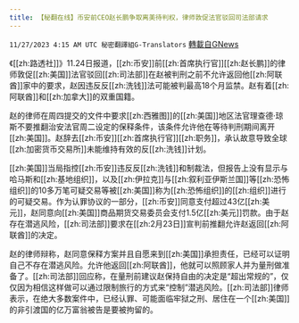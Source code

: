 ```yaml
---
title: 【秘翻在线】币安前CEO赵长鹏争取离美待判权，律师敦促法官驳回司法部请求
---
```

`11/27/2023 4:15 AM UTC 秘密翻譯組G-Translators` [轉載自GNews](https://gnews.org/articles/2040891)

         

《[[zh:路透社]]》11.24日报道，[[zh:币安]]前[[zh:首席执行官]][[zh:赵长鹏]]的律师敦促[[zh:美国]]法官驳回[[zh:司法部]]在赵被判刑之前不允许返回他[[zh:阿联酋]]家中的要求，赵因违反反[[zh:洗钱]]法可能被判最高18个月监禁。赵有着[[zh:阿联酋]]和[[zh:加拿大]]的双重国籍。

赵的律师在周四提交的文件中要求[[zh:西雅图]]的[[zh:美国]]地区法官理查德·琼斯不要推翻治安法官周二设定的保释条件，该条件允许他在等待判刑期间离开[[zh:美国]]。赵辞去[[zh:币安]][[zh:首席执行官]][[zh:职务]]，承认故意导致全球[[zh:加密货币交易所]]未能维持有效的反[[zh:洗钱]]计划。

[[zh:美国]]当局指控[[zh:币安]]违反反[[zh:洗钱]]和制裁法，但报告上没有显示与哈马斯和[[zh:基地组织]]，以及[[zh:伊拉克]]与[[zh:叙利亚伊斯兰国]]等[[zh:恐怖组织]]的10多万笔可疑交易等被[[zh:美国]]称为[[zh:恐怖组织]]的[[zh:组织]]进行的可疑交易。作为认罪协议的一部分，[[zh:币安]]同意支付超过43亿[[zh:美元]]，赵同意向[[zh:美国]]商品期货交易委员会支付1.5亿[[zh:美元]]罚款。由于赵存在潜逃风险，[[zh:司法部]]要求在[[zh:2月23日]]宣判前推翻允许赵返回[[zh:阿联酋]]的决定。

赵的律师辩称，赵同意保释方案并且自愿来到[[zh:美国]]承担责任，已经可以证明自己不存在潜逃风险。允许他返回[[zh:阿联酋]]，他就可以照顾家人并为量刑做准备了。[[zh:司法部]]回应称，在量刑前建议赵保持自由的决定是“超出常规的”，仅仅因为相信这样做可以通过限制旅行的方式来“控制”潜逃风险。[[zh:司法部]]律师表示，在绝大多数案件中，已经认罪、可能面临牢狱之刑、居住在一个[[zh:美国]]的非引渡国的亿万富翁被告是要被拘留的。

